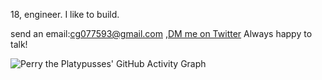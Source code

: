 18, engineer. I like to build.

send an email:cg077593@gmail.com ,[DM me on Twitter](https://x.com/PPlatypussss) Always happy to talk!



![Perry the Platypusses' GitHub Activity Graph](https://github-readme-activity-graph.vercel.app/graph?username=cgchiraggupta&theme=github-compact)
